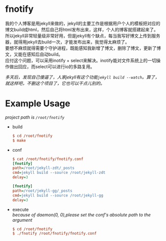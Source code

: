 # fnotify
我的个人博客是用jekyll来做的，jekyll的主要工作是根据用户个人的模板把对应的博文build成html，然后自己将html发布出来，这样，个人的博客就搭建起来了。  
所以jekyll非常轻量级非常好用，但是jekyll有个缺点，每当我写好博文上传到服务器，就得用jekyll去build一次，才能发布出来，我觉得太麻烦了。  
要想不麻烦就得需要个守护进程，既能感知我新增了博文，删除了博文，更新了博文，又能在感知后自动build。  
应付这个问题，可以采用inotify + select来解决。inotify能对文件系统上的一切操作做出回应，而select可以进行io的多路复用。

*多天后，发现自己傻逼了，人家jekyll有这个功能`jekyll build --watch`。算了，就这样吧，不删这个项目了，它也可以干点儿别的。*
# Example Usage
*project path is `/root/fnotify`*
* build  
    ```ini
    $ cd /root/fnotify
    $ make
    ```
* conf

    ```ini
    $ cat /root/fnotify/fnotify.conf
    [fnotify]
    path=/root/jekyll-zdt/_posts
    cmd=jekyll build --source /root/jekyll-zdt
    delay=3
    
    [fnotify]
    path=/root/jekyll-gg/_posts
    cmd=jekyll build --source /root/jekyll-gg
    delay=3
    ```
* execute  
*because of daemon(0, 0),please set the conf's absolute path to the argument*
    ```ini
    $ cd /root/fnotify
    $ ./fnotify /root/fnotify/fnotify.conf
    ```
